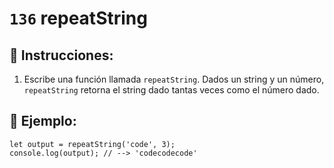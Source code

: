 # `136` repeatString

## 📝 Instrucciones:

1. Escribe una función llamada `repeatString`. Dados un string y un número, `repeatString` retorna el string dado tantas veces como el número dado.

## 📎 Ejemplo:

```Js
let output = repeatString('code', 3);
console.log(output); // --> 'codecodecode'
```
